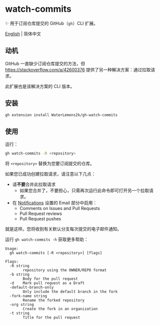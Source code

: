 # watch-commits

✨ 用于订阅仓库提交的 GitHub（`gh`）CLI 扩展。

[English](README.md) | 简体中文

## 动机

GitHub 一直缺少订阅仓库提交的方法，但 https://stackoverflow.com/a/42600376 提供了另一种解决方案：通过拉取请求。

此扩展也是该解决方案的 CLI 版本。

## 安装

```sh
gh extension install WaterLemons2k/gh-watch-commits
```

## 使用

运行：

```sh
gh watch-commits -R <repository>
```

将 `<repository>` 替换为您要订阅提交的仓库。

如果您已成功创建拉取请求，请注意以下几点：

- 请**不要**合并此拉取请求
  - 如果您合并了，不要担心，只需再次运行此命令即可打开另一个拉取请求。
- 在 [Notifications](https://github.com/settings/notifications) 设置的 Email 部分中启用：
  - Comments on Issues and Pull Requests
  - Pull Request reviews
  - Pull Request pushes

就是这样。您将收到有关默认分支每次提交的电子邮件通知。

运行 `gh watch-commits -h` 获取更多帮助：

```
Usage:
  gh watch-commits [-R <repository>] [flags]
		
Flags:
  -R string
    	repository using the OWNER/REPO format
  -b string
    	Body for the pull request
  -d	Mark pull request as a Draft
  -default-branch-only
    	Only include the default branch in the fork
  -fork-name string
    	Rename the forked repository
  -org string
    	Create the fork in an organization
  -t string
    	Title for the pull request
```
